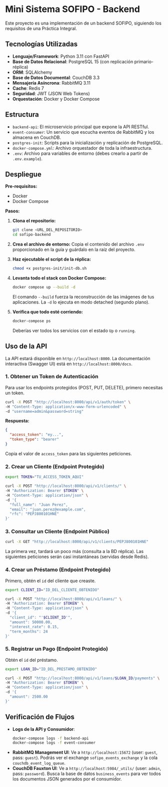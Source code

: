 # Mini Sistema SOFIPO - Backend

Este proyecto es una implementación de un backend SOFIPO, siguiendo los requisitos de una Práctica Integral.

## Tecnologías Utilizadas

- **Lenguaje/Framework**: Python 3.11 con FastAPI
- **Base de Datos Relacional**: PostgreSQL 15 (con replicación primario-réplica)
- **ORM**: SQLAlchemy
- **Base de Datos Documental**: CouchDB 3.3
- **Mensajería Asíncrona**: RabbitMQ 3.11
- **Cache**: Redis 7
- **Seguridad**: JWT (JSON Web Tokens)
- **Orquestación**: Docker y Docker Compose

## Estructura

- `backend-api`: El microservicio principal que expone la API RESTful.
- `event-consumer`: Un servicio que escucha eventos de RabbitMQ y los almacena en CouchDB.
- `postgres-init`: Scripts para la inicialización y replicación de PostgreSQL.
- `docker-compose.yml`: Archivo orquestador de toda la infraestructura.
- `.env`: Archivo para variables de entorno (debes crearlo a partir de `.env.example`).

## Despliegue

**Pre-requisitos:**
- Docker
- Docker Compose

**Pasos:**

1.  **Clona el repositorio:**
    ```bash
    git clone <URL_DEL_REPOSITORIO>
    cd sofipo-backend
    ```

2.  **Crea el archivo de entorno:**
    Copia el contenido del archivo `.env` proporcionado en la guía y guárdalo en la raíz del proyecto.

3.  **Haz ejecutable el script de la réplica:**
    ```bash
    chmod +x postgres-init/init-db.sh
    ```

4.  **Levanta todo el stack con Docker Compose:**
    ```bash
    docker compose up --build -d
    ```
    El comando `--build` fuerza la reconstrucción de las imágenes de tus aplicaciones. La `-d` lo ejecuta en modo detached (segundo plano).

5.  **Verifica que todo esté corriendo:**
    ```bash
    docker-compose ps
    ```
    Deberías ver todos los servicios con el estado `Up` o `running`.

## Uso de la API

La API estará disponible en `http://localhost:8000`. La documentación interactiva (Swagger UI) está en `http://localhost:8000/docs`.

### 1. Obtener un Token de Autenticación

Para usar los endpoints protegidos (POST, PUT, DELETE), primero necesitas un token.

```bash
curl -X POST "http://localhost:8000/api/v1/auth/token" \
-H "Content-Type: application/x-www-form-urlencoded" \
-d "username=admin&password=string"
```

**Respuesta:**
```json
{
  "access_token": "ey...",
  "token_type": "bearer"
}
```
Copia el valor de `access_token` para las siguientes peticiones.

### 2. Crear un Cliente (Endpoint Protegido)

```bash
export TOKEN="TU_ACCESS_TOKEN_AQUI"

curl -X POST "http://localhost:8000/api/v1/clients/" \
-H "Authorization: Bearer $TOKEN" \
-H "Content-Type: application/json" \
-d '{
  "full_name": "Juan Perez",
  "email": "juan.perez@example.com",
  "rfc": "PEPJ800101HNE"
}'
```

### 3. Consultar un Cliente (Endpoint Público)

```bash
curl -X GET "http://localhost:8000/api/v1/clients/PEPJ800101HNE"
```
La primera vez, tardará un poco más (consulta a la BD réplica). Las siguientes peticiones serán casi instantáneas (servidas desde Redis).

### 4. Crear un Préstamo (Endpoint Protegido)

Primero, obtén el `id` del cliente que creaste.

```bash
export CLIENT_ID="ID_DEL_CLIENTE_OBTENIDO"

curl -X POST "http://localhost:8000/api/v1/loans/" \
-H "Authorization: Bearer $TOKEN" \
-H "Content-Type: application/json" \
-d '{
  "client_id": "'$CLIENT_ID'",
  "amount": 50000.00,
  "interest_rate": 0.15,
  "term_months": 24
}'
```

### 5. Registrar un Pago (Endpoint Protegido)

Obtén el `id` del préstamo.

```bash
export LOAN_ID="ID_DEL_PRESTAMO_OBTENIDO"

curl -X POST "http://localhost:8000/api/v1/loans/$LOAN_ID/payments" \
-H "Authorization: Bearer $TOKEN" \
-H "Content-Type: application/json" \
-d '{
  "amount": 2500.00
}'
```

## Verificación de Flujos

- **Logs de la API y Consumidor**:
  ```bash
  docker-compose logs -f backend-api
  docker-compose logs -f event-consumer
  ```
- **RabbitMQ Management UI**: Ve a `http://localhost:15672` (user: `guest`, pass: `guest`). Podrás ver el exchange `sofipo_events_exchange` y la cola `couchdb_event_log_queue`.
- **CouchDB Fauxton UI**: Ve a `http://localhost:5984/_utils/` (user: `admin`, pass: `password`). Busca la base de datos `business_events` para ver todos los documentos JSON generados por el consumidor.
